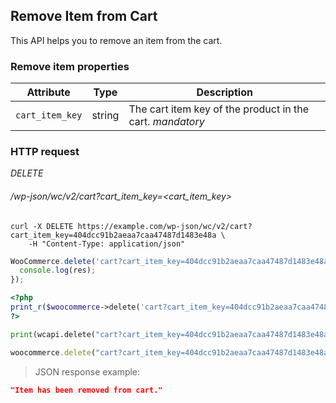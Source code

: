 ## Remove Item from Cart ##

This API helps you to remove an item from the cart.

### Remove item properties ###

| Attribute       | Type   | Description                                   |
| --------------- | ------ | --------------------------------------------- |
| `cart_item_key` | string | The cart item key of the product in the cart. <i class="label label-info">mandatory</i> |

### HTTP request ###

<div class="api-endpoint">
	<div class="endpoint-data">
		<i class="label label-delete">DELETE</i>
		<h6>/wp-json/wc/v2/cart?cart_item_key=&lt;cart_item_key&gt;</h6>
	</div>
</div>

```shell
curl -X DELETE https://example.com/wp-json/wc/v2/cart?cart_item_key=404dcc91b2aeaa7caa47487d1483e48a \
	-H "Content-Type: application/json"
```

```javascript
WooCommerce.delete('cart?cart_item_key=404dcc91b2aeaa7caa47487d1483e48a', function(err, data, res) {
  console.log(res);
});
```

```php
<?php
print_r($woocommerce->delete('cart?cart_item_key=404dcc91b2aeaa7caa47487d1483e48a'));
?>
```

```python
print(wcapi.delete("cart?cart_item_key=404dcc91b2aeaa7caa47487d1483e48a").json())
```

```ruby
woocommerce.delete("cart?cart_item_key=404dcc91b2aeaa7caa47487d1483e48a").parsed_response
```

> JSON response example:

```json
"Item has been removed from cart."
```
